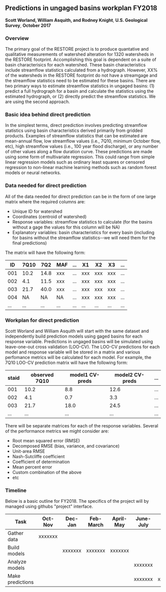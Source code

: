 
## Predictions in ungaged basins workplan FY2018
**Scott Worland, William Asquith, and Rodney Knight**,
**U.S. Geological Survey**,
**October 2017**

### Overview

The primary goal of the RESTORE project is to produce quantative and qualitative measurements of watershed alteration for 1320 watersheds in the RESTORE footprint. Accomplishing this goal is dependent on a suite of basin characterisics for each watershed. These basin characteristics include streamflow statistics calculated from a hydrograph. However, XX% of the watersheds in the RESTORE footprint do not have a streamgage and the streamflow statistics need to be estimated for these basins. There are two primary ways to estimate streamflow statistics in ungaged basins: (1) predict a full hydrograph for a basin and calculate the statistics using the estimated hydrograph, or (2) directly predict the streamflow statistics. We are using the second approach.

### Basic idea behind direct prediction

In the simplest terms, direct prediction involves predicting streamflow statistics using basin characteristics derived primarily from gridded products. Examples of streamflow statistics that can be estimated are mean-annual flow, low streamflow values (i.e., 7Q10, minimum October flow, etc), high streamflow values (i.e., 100 year flood discharge), or any number of other values along a flow duration curve. These predictions are made using some form of multivariate regression. This could range from simple linear regression models such as ordinary least squares or censored regression to non-linear machine learning methods such as random forest models or neural networks. 

### Data needed for direct prediction

All of the data needed for direct prediction can be in the form of one large matrix where the required columns are:

* Unique ID for watershed
* Coordinates (centroid of watershed)
* Response variables: streamflow statistics to calculate (for the basins without a gage the values for this column will be NA)
* Explanatory variables: basin characteristics for every basin (including for basins without the streamflow statistics--we will need them for the final predictions)

The matrix will have the following form:

| ID  | 7Q10 | 7Q2  | MAF | ... | X1  | X2  | X3  | ... |
|-----|------|------|-----|-----|-----|-----|-----|-----|
| 001 | 10.2 | 14.8 | xxx | ... | xxx | xxx | xxx | ... |
| 002 | 4.1  | 11.5 | xxx | ... | xxx | xxx | xxx | ... |
| 003 | 21.7 | 40.0 | xxx | ... | xxx | xxx | xxx | ... |
| 004 | NA   | NA   | NA  | ... | xxx | xxx | xxx | ... |
| ... | ...  | ...  | ... | ... | ... | ... | ... | ... |

### Workplan for direct prediction

Scott Worland and William Asquith will start with the same dataset and independently build prediction models using gaged basins for each response variable. Predictions in ungaged basins will be simulated using leave-one-out cross validation (LOO-CV). The LOO-CV predictions for each model and response variable will be stored in a matrix and various perfomance metrics will be calculated for each model. For example, the 7Q10 LOO-CV prediction matrix will have the following form:

| staid | observed 7Q10 | model1 CV-preds | model2 CV-preds | ... |
|-------|---------------|-----------------|-----------------|-----|
| 001   | 10.2          | 8.8             | 12.6            | ... |
| 002   | 4.1           | 0.7             | 3.3             | ... |
| 003   | 21.7          | 18.0            | 24.5            | ... |
| ...   | ...           | ...             | ...             | ... |

There will be separate matrices for each of the response variables. Several of the performance metrics we might consider are:

* Root mean squared error (RMSE)
* Decomposed RMSE (bias, variance, and covariance)
* Unit-area RMSE
* Nash-Sutcliffe coefficient 
* Coefficient of determination
* Mean percent error
* Custom combination of the above
* etc

### Timeline

Below is a basic outline for FY2018. The specifics of the project will by managed using githubs "project" interface.

| Task             | Oct-Nov | Dec-Jan | Feb-March | April-May | June-July | Aug-Sept |
|------------------|---------|---------|-----------|-----------|-----------|----------|
| Gather data      | xxxxxxx |         |           |           |           |          |
| Build models     |         | xxxxxxx | xxxxxxx   | xxxxxxx   |           |          |
| Analyze models   |         |         |           |           | xxxxxxx   |          |
| Make predictions |         |         |           |           | xxxxxxx   | xxxxxxx  |





